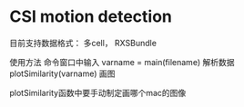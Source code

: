 # CSI motion detection

目前支持数据格式： 多cell， RXSBundle

使用方法
命令窗口中输入 
varname = main(filename) 解析数据
plotSimilarity(varname) 画图



plotSimilarity函数中要手动制定画哪个mac的图像

